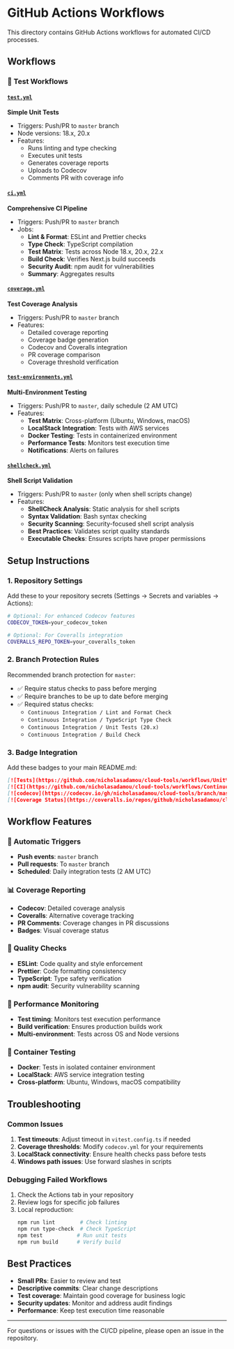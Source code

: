 # GitHub Actions Workflows

This directory contains GitHub Actions workflows for automated CI/CD processes.

## Workflows

### 🧪 Test Workflows

#### [`test.yml`](./test.yml)
**Simple Unit Tests**
- Triggers: Push/PR to `master` branch
- Node versions: 18.x, 20.x
- Features:
  - Runs linting and type checking
  - Executes unit tests
  - Generates coverage reports
  - Uploads to Codecov
  - Comments PR with coverage info

#### [`ci.yml`](./ci.yml)  
**Comprehensive CI Pipeline**
- Triggers: Push/PR to `master` branch
- Jobs:
  - **Lint & Format**: ESLint and Prettier checks
  - **Type Check**: TypeScript compilation
  - **Test Matrix**: Tests across Node 18.x, 20.x, 22.x
  - **Build Check**: Verifies Next.js build succeeds
  - **Security Audit**: npm audit for vulnerabilities
  - **Summary**: Aggregates results

#### [`coverage.yml`](./coverage.yml)
**Test Coverage Analysis**
- Triggers: Push/PR to `master` branch
- Features:
  - Detailed coverage reporting
  - Coverage badge generation
  - Codecov and Coveralls integration
  - PR coverage comparison
  - Coverage threshold verification

#### [`test-environments.yml`](./test-environments.yml)
**Multi-Environment Testing**
- Triggers: Push/PR to `master`, daily schedule (2 AM UTC)
- Features:
  - **Test Matrix**: Cross-platform (Ubuntu, Windows, macOS)
  - **LocalStack Integration**: Tests with AWS services
  - **Docker Testing**: Tests in containerized environment  
  - **Performance Tests**: Monitors test execution time
  - **Notifications**: Alerts on failures

#### [`shellcheck.yml`](./shellcheck.yml)
**Shell Script Validation**
- Triggers: Push/PR to `master` (only when shell scripts change)
- Features:
  - **ShellCheck Analysis**: Static analysis for shell scripts
  - **Syntax Validation**: Bash syntax checking
  - **Security Scanning**: Security-focused shell script analysis
  - **Best Practices**: Validates script quality standards
  - **Executable Checks**: Ensures scripts have proper permissions

## Setup Instructions

### 1. Repository Settings

Add these to your repository secrets (Settings → Secrets and variables → Actions):

```bash
# Optional: For enhanced Codecov features
CODECOV_TOKEN=your_codecov_token

# Optional: For Coveralls integration  
COVERALLS_REPO_TOKEN=your_coveralls_token
```

### 2. Branch Protection Rules

Recommended branch protection for `master`:

- ✅ Require status checks to pass before merging
- ✅ Require branches to be up to date before merging
- ✅ Required status checks:
  - `Continuous Integration / Lint and Format Check`
  - `Continuous Integration / TypeScript Type Check` 
  - `Continuous Integration / Unit Tests (20.x)`
  - `Continuous Integration / Build Check`

### 3. Badge Integration

Add these badges to your main README.md:

```markdown
[![Tests](https://github.com/nicholasadamou/cloud-tools/workflows/Unit%20Tests/badge.svg)](https://github.com/nicholasadamou/cloud-tools/actions/workflows/test.yml)
[![CI](https://github.com/nicholasadamou/cloud-tools/workflows/Continuous%20Integration/badge.svg)](https://github.com/nicholasadamou/cloud-tools/actions/workflows/ci.yml)  
[![codecov](https://codecov.io/gh/nicholasadamou/cloud-tools/branch/master/graph/badge.svg)](https://codecov.io/gh/nicholasadamou/cloud-tools)
[![Coverage Status](https://coveralls.io/repos/github/nicholasadamou/cloud-tools/badge.svg?branch=master)](https://coveralls.io/github/nicholasadamou/cloud-tools?branch=master)
```

## Workflow Features

### 🔄 Automatic Triggers
- **Push events**: `master` branch
- **Pull requests**: To `master` branch  
- **Scheduled**: Daily integration tests (2 AM UTC)

### 📊 Coverage Reporting
- **Codecov**: Detailed coverage analysis
- **Coveralls**: Alternative coverage tracking
- **PR Comments**: Coverage changes in PR discussions
- **Badges**: Visual coverage status

### 🔧 Quality Checks
- **ESLint**: Code quality and style enforcement
- **Prettier**: Code formatting consistency
- **TypeScript**: Type safety verification
- **npm audit**: Security vulnerability scanning

### 🚀 Performance Monitoring  
- **Test timing**: Monitors test execution performance
- **Build verification**: Ensures production builds work
- **Multi-environment**: Tests across OS and Node versions

### 🐳 Container Testing
- **Docker**: Tests in isolated container environment
- **LocalStack**: AWS service integration testing
- **Cross-platform**: Ubuntu, Windows, macOS compatibility

## Troubleshooting

### Common Issues

1. **Test timeouts**: Adjust timeout in `vitest.config.ts` if needed
2. **Coverage thresholds**: Modify `codecov.yml` for your requirements  
3. **LocalStack connectivity**: Ensure health checks pass before tests
4. **Windows path issues**: Use forward slashes in scripts

### Debugging Failed Workflows

1. Check the Actions tab in your repository
2. Review logs for specific job failures
3. Local reproduction:
   ```bash
   npm run lint        # Check linting
   npm run type-check  # Check TypeScript
   npm test           # Run unit tests
   npm run build      # Verify build
   ```

## Best Practices

- **Small PRs**: Easier to review and test
- **Descriptive commits**: Clear change descriptions
- **Test coverage**: Maintain good coverage for business logic
- **Security updates**: Monitor and address audit findings
- **Performance**: Keep test execution time reasonable

---

For questions or issues with the CI/CD pipeline, please open an issue in the repository.
